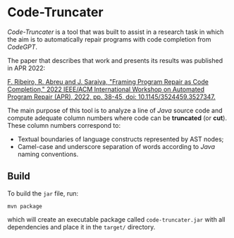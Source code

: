 # Code-Truncater
*Code-Truncater* is a tool that was built to assist in a research task in which the aim is to automatically repair programs with code completion from *CodeGPT*.

The paper that describes that work and presents its results was published in APR 2022: 

[F. Ribeiro, R. Abreu and J. Saraiva, "Framing Program Repair as Code Completion," 2022 IEEE/ACM International Workshop on Automated Program Repair (APR), 2022, pp. 38-45, doi: 10.1145/3524459.3527347.](https://ieeexplore.ieee.org/abstract/document/9809167)

The main purpose of this tool is to analyze a line of *Java* source code and compute adequate column numbers where code can be **truncated** (or **cut**). These column numbers correspond to:
- Textual boundaries of language constructs represented by
AST nodes;
- Camel-case and underscore separation of words according
to *Java* naming conventions.

## Build
To build the `jar` file, run:
```
mvn package
```

which will create an executable package called `code-truncater.jar` with all dependencies and place it in the `target/` directory.
